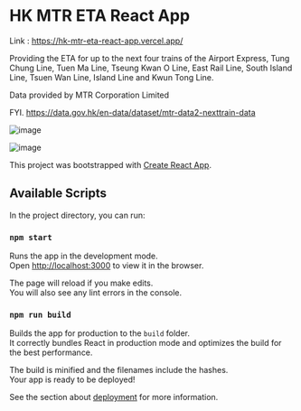 # HK MTR ETA React App

Link : https://hk-mtr-eta-react-app.vercel.app/

Providing the ETA for up to the next four trains of the Airport Express, Tung Chung Line, Tuen Ma Line, Tseung Kwan O Line, East Rail Line, South Island Line, Tsuen Wan Line, Island Line and Kwun Tong Line.

Data provided by MTR Corporation Limited 

FYI. https://data.gov.hk/en-data/dataset/mtr-data2-nexttrain-data

![image](https://github.com/mrmineleung/hk-mtr-eta-react-app/assets/42923346/dde65579-9521-45cc-848c-5534a9e6962d)

![image](https://github.com/mrmineleung/hk-mtr-eta-react-app/assets/42923346/9cffbbe0-3268-47b9-bdbb-9f17d7b8378b)


This project was bootstrapped with [Create React App](https://github.com/facebook/create-react-app).

## Available Scripts

In the project directory, you can run:

### `npm start`

Runs the app in the development mode.<br />
Open [http://localhost:3000](http://localhost:3000) to view it in the browser.

The page will reload if you make edits.<br />
You will also see any lint errors in the console.

### `npm run build`

Builds the app for production to the `build` folder.<br />
It correctly bundles React in production mode and optimizes the build for the best performance.

The build is minified and the filenames include the hashes.<br />
Your app is ready to be deployed!

See the section about [deployment](https://facebook.github.io/create-react-app/docs/deployment) for more information.
